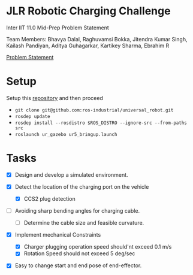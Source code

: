# JLR Robotic Charging Challenge
Inter IIT 11.0 Mid-Prep Problem Statement

Team Members: Bhavya Dalal, Raghuvamsi Bokka, Jitendra Kumar Singh, Kailash Pandiyan, Aditya Guhagarkar, Kartikey Sharma, Ebrahim R

[Problem Statement](/Mid_JLR%20copy.pdf)

# Setup
Setup this [repository](https://github.com/RaghuvamsiBokka/Robotic_EV_Charging) and then proceed
* `git clone git@github.com:ros-industrial/universal_robot.git`
* `rosdep update`
* `rosdep install --rosdistro $ROS_DISTRO --ignore-src --from-paths src`
* `roslaunch ur_gazebo ur5_bringup.launch`


# Tasks 
- [x] Design and develop a simulated environment.
- [x] Detect the location of the charging port on the vehicle
    - [x] CCS2 plug detection
- [ ] Avoiding sharp bending angles for charging cable.
    - [ ] Determine the cable size and feasible curvature. 
- [x] Implement mechanical Constraints
    - [x] Charger plugging operation speed should'nt exceed 0.1 m/s
    - [x] Rotation Speed should not exceed 5 deg/sec
- [x] Easy to change start and end pose of end-effector.

 
